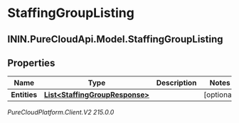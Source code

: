 # StaffingGroupListing

## ININ.PureCloudApi.Model.StaffingGroupListing

## Properties

|Name | Type | Description | Notes|
|------------ | ------------- | ------------- | -------------|
| **Entities** | [**List&lt;StaffingGroupResponse&gt;**](StaffingGroupResponse) |  | [optional] |



_PureCloudPlatform.Client.V2 215.0.0_

